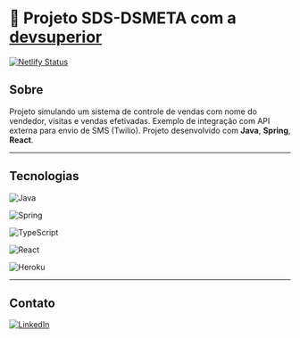 # 🚀 Projeto SDS-DSMETA com a [devsuperior](https://github.com/devsuperior/sds-dsmeta)

[![Netlify Status](https://api.netlify.com/api/v1/badges/25d99cbf-0bb0-4886-b7d1-fbe686a71d28/deploy-status)](https://app.netlify.com/sites/dsmeta-yrllanio/deploys)

## Sobre

Projeto simulando um sistema de controle de vendas com nome do vendedor, visitas e vendas efetivadas. 
Exemplo de integração com API externa para envio de SMS (Twilio).
Projeto desenvolvido com **Java**, **Spring**, **React**.

----
## Tecnologias

![Java](https://img.shields.io/badge/java-%23ED8B00.svg?style=for-the-badge&logo=java&logoColor=white)

![Spring](https://img.shields.io/badge/spring-%236DB33F.svg?style=for-the-badge&logo=spring&logoColor=white)

![TypeScript](https://img.shields.io/badge/typescript-%23007ACC.svg?style=for-the-badge&logo=typescript&logoColor=white)

![React](https://img.shields.io/badge/react-%2320232a.svg?style=for-the-badge&logo=react&logoColor=%2361DAFB)

![Heroku](https://img.shields.io/badge/heroku-%23430098.svg?style=for-the-badge&logo=heroku&logoColor=white)


---
## Contato

[ ![LinkedIn](https://img.shields.io/badge/linkedin-%230077B5.svg?style=for-the-badge&logo=linkedin&logoColor=white)](https://www.linkedin.com/in/yrllanio/)
